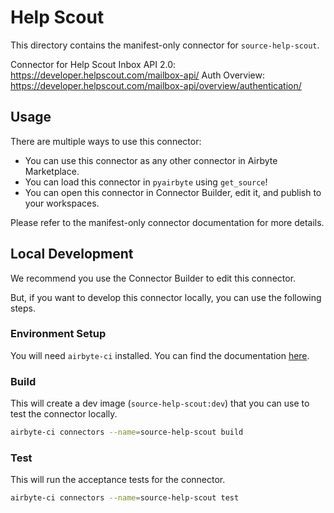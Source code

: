 # Help Scout
This directory contains the manifest-only connector for `source-help-scout`.

Connector for Help Scout Inbox API 2.0: https://developer.helpscout.com/mailbox-api/
Auth Overview: https://developer.helpscout.com/mailbox-api/overview/authentication/

## Usage
There are multiple ways to use this connector:
- You can use this connector as any other connector in Airbyte Marketplace.
- You can load this connector in `pyairbyte` using `get_source`!
- You can open this connector in Connector Builder, edit it, and publish to your workspaces.

Please refer to the manifest-only connector documentation for more details.

## Local Development
We recommend you use the Connector Builder to edit this connector.

But, if you want to develop this connector locally, you can use the following steps.

### Environment Setup
You will need `airbyte-ci` installed. You can find the documentation [here](airbyte-ci).

### Build
This will create a dev image (`source-help-scout:dev`) that you can use to test the connector locally.
```bash
airbyte-ci connectors --name=source-help-scout build
```

### Test
This will run the acceptance tests for the connector.
```bash
airbyte-ci connectors --name=source-help-scout test
```

